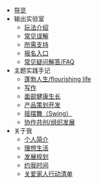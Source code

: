 


- [导览](/)
- 输出实验室<sup style="color:orange;"></sup>
  - [玩法介绍](f_output/)
  - [常见误解](f_output/misunderstanding.md)
  - [所需支持](f_output/helpwanted.md)
  - [报名入口](f_output/signup.md)
  - [常见疑问解答/FAQ](f_output/faq.md)
- 主题实践手记
  - [蓬勃人生/flourishing life](cmty/README.md)
  - [写作](wr/)
  - [面部健康生长](selfedu/RevFacialGrowth.md)   
  - [产品策划开发](devpdt/)
  - [摇摆舞（Swing）](swing/)   
  - [协作共创/组织发展](https://github.com/ishanshan/CollaborationGuide4Shaper)
- 关于我
  - [个人简介](about/)
  - [理想生活](about/idealife.md)
  - [发展规划](https://mzm628l8fj.feishu.cn/docs/doccnljPAh9xJll6wM7hLBjkhof)
  - [约我时间](about/booking.md)
  - [关爱家人行动清单](family/TipsCare4Parents.md)
